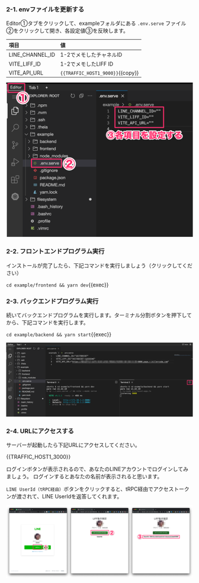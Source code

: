 ### 2-1. envファイルを更新する
Editor①タブをクリックして、exampleフォルダにある `.env.serve` ファイル②をクリックして開き、各設定値③を反映します。

|項目|値|
|:--|:--|
|LINE_CHANNEL_ID|1-2でメモしたチャネルID|
|VITE_LIFF_ID|1-2でメモしたLIFF ID|
|VITE_API_URL|`{{TRAFFIC_HOST1_9000}}`{{copy}}|

![s200](https://raw.githubusercontent.com/gaomar/killercoda-scenario/master/react-liff-trpc-handson-playground/images/s200.png)


### 2-2. フロントエンドプログラム実行
インストールが完了したら、下記コマンドを実行しましょう（クリックしてください）

`cd example/frontend && yarn dev`{{exec}}

### 2-3. バックエンドプログラム実行
続いてバックエンドプログラムを実行します。ターミナル分割ボタンを押下してから、下記コマンドを実行します。

`cd example/backend && yarn start`{{exec}}

![s201](https://raw.githubusercontent.com/gaomar/killercoda-scenario/master/react-liff-trpc-handson-playground/images/s201.png)


### 2-4. URLにアクセスする
サーバーが起動したら下記URLにアクセスしてください。

{{TRAFFIC_HOST1_3000}}

ログインボタンが表示されるので、あなたのLINEアカウントでログインしてみましょう。
ログインするとあなたの名前が表示されると思います。

`LINE UserId（tRPC経由）`ボタンをクリックすると、tRPC経由でアクセストークンが渡されて、LINE UserIdを返答してくれます。

![s202](https://raw.githubusercontent.com/gaomar/killercoda-scenario/master/react-liff-trpc-handson-playground/images/s202.png)

